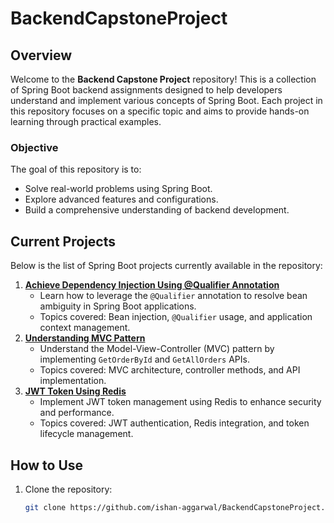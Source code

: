# BackendCapstoneProject

## Overview

Welcome to the **Backend Capstone Project** repository! This is a collection of Spring Boot backend assignments designed
to help developers understand and implement various concepts of Spring Boot. Each project in this repository focuses on
a specific topic and aims to provide hands-on learning through practical examples.

### Objective

The goal of this repository is to:

- Solve real-world problems using Spring Boot.
- Explore advanced features and configurations.
- Build a comprehensive understanding of backend development.

## Current Projects

Below is the list of Spring Boot projects currently available in the repository:

1. **[Achieve Dependency Injection Using @Qualifier Annotation](./achieve-di-using-qualifier-annotation)**
    - Learn how to leverage the `@Qualifier` annotation to resolve bean ambiguity in Spring Boot applications.
    - Topics covered: Bean injection, `@Qualifier` usage, and application context management.
2. **[Understanding MVC Pattern](./understanding-mvc-pattern)**
    - Understand the Model-View-Controller (MVC) pattern by implementing `GetOrderById` and `GetAllOrders` APIs.
    - Topics covered: MVC architecture, controller methods, and API implementation.
3. **[JWT Token Using Redis](./jwt-token-using-redis)**
    - Implement JWT token management using Redis to enhance security and performance.
    - Topics covered: JWT authentication, Redis integration, and token lifecycle management.



## How to Use

1. Clone the repository:
   ```bash
   git clone https://github.com/ishan-aggarwal/BackendCapstoneProject.git
